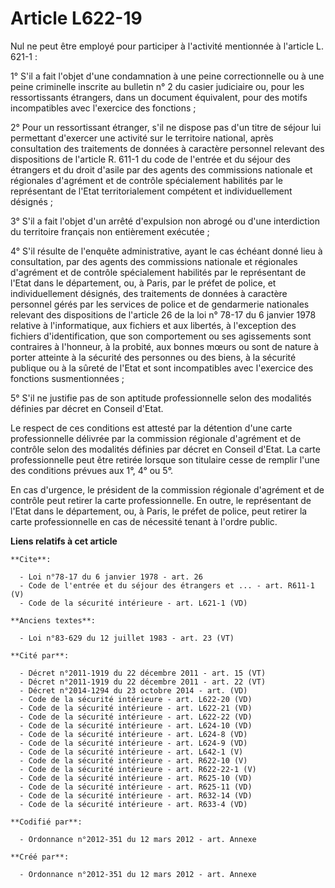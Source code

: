 # Article L622-19

Nul ne peut être employé pour participer à l'activité mentionnée à l'article L. 621-1 : 

1° S'il a fait l'objet d'une condamnation à une peine correctionnelle ou à une peine criminelle inscrite au bulletin n° 2 du
casier judiciaire ou, pour les ressortissants étrangers, dans un document équivalent, pour des motifs incompatibles avec
l'exercice des fonctions ; 

2° Pour un ressortissant étranger, s'il ne dispose pas d'un titre de séjour lui permettant d'exercer une activité sur le
territoire national, après consultation des traitements de données à caractère personnel relevant des dispositions de
l'article R. 611-1 du code de l'entrée et du séjour des étrangers et du droit d'asile par des agents des commissions
nationale et régionales d'agrément et de contrôle spécialement habilités par le représentant de l'Etat territorialement
compétent et individuellement désignés ; 

3° S'il a fait l'objet d'un arrêté d'expulsion non abrogé ou d'une interdiction du territoire français non entièrement
exécutée ; 

4° S'il résulte de l'enquête administrative, ayant le cas échéant donné lieu à consultation, par des agents des commissions
nationale et régionales d'agrément et de contrôle spécialement habilités par le représentant de l'Etat dans le département,
ou, à Paris, par le préfet de police, et individuellement désignés, des traitements de données à caractère personnel gérés
par les services de police et de gendarmerie nationales relevant des dispositions de l'article 26 de la loi n° 78-17 du 6
janvier 1978 relative à l'informatique, aux fichiers et aux libertés, à l'exception des fichiers d'identification, que son
comportement ou ses agissements sont contraires à l'honneur, à la probité, aux bonnes mœurs ou sont de nature à porter
atteinte à la sécurité des personnes ou des biens, à la sécurité publique ou à la sûreté de l'Etat et sont incompatibles avec
l'exercice des fonctions susmentionnées ; 

5° S'il ne justifie pas de son aptitude professionnelle selon des modalités définies par décret en Conseil d'Etat. 

Le respect de ces conditions est attesté par la détention d'une carte professionnelle délivrée par la commission régionale
d'agrément et de contrôle selon des modalités définies par décret en Conseil d'Etat. La carte professionnelle peut être
retirée lorsque son titulaire cesse de remplir l'une des conditions prévues aux 1°, 4° ou 5°. 

En cas d'urgence, le président de la commission régionale d'agrément et de contrôle peut retirer la carte professionnelle. En
outre, le représentant de l'Etat dans le département, ou, à Paris, le préfet de police, peut retirer la carte professionnelle
en cas de nécessité tenant à l'ordre public.

**Liens relatifs à cet article**

	**Cite**:

	  - Loi n°78-17 du 6 janvier 1978 - art. 26
	  - Code de l'entrée et du séjour des étrangers et ... - art. R611-1 (V)
	  - Code de la sécurité intérieure - art. L621-1 (VD)

	**Anciens textes**:

	  - Loi n°83-629 du 12 juillet 1983 - art. 23 (VT)

	**Cité par**:

	  - Décret n°2011-1919 du 22 décembre 2011 - art. 15 (VT)
	  - Décret n°2011-1919 du 22 décembre 2011 - art. 22 (VT)
	  - Décret n°2014-1294 du 23 octobre 2014 - art. (VD)
	  - Code de la sécurité intérieure - art. L622-20 (VD)
	  - Code de la sécurité intérieure - art. L622-21 (VD)
	  - Code de la sécurité intérieure - art. L622-22 (VD)
	  - Code de la sécurité intérieure - art. L624-10 (VD)
	  - Code de la sécurité intérieure - art. L624-8 (VD)
	  - Code de la sécurité intérieure - art. L624-9 (VD)
	  - Code de la sécurité intérieure - art. L642-1 (V)
	  - Code de la sécurité intérieure - art. R622-10 (V)
	  - Code de la sécurité intérieure - art. R622-22-1 (V)
	  - Code de la sécurité intérieure - art. R625-10 (VD)
	  - Code de la sécurité intérieure - art. R625-11 (VD)
	  - Code de la sécurité intérieure - art. R632-14 (VD)
	  - Code de la sécurité intérieure - art. R633-4 (VD)

	**Codifié par**:

	  - Ordonnance n°2012-351 du 12 mars 2012 - art. Annexe

	**Créé par**:

	  - Ordonnance n°2012-351 du 12 mars 2012 - art. Annexe

